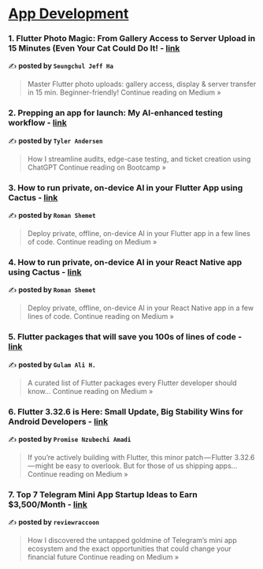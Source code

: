 
<h1><a href=https://medium.com/tag/mobile-app-development/recommended target="_blank" rel="noopener noreferrer">App Development</a></h1>
<h3>1. Flutter Photo Magic: From Gallery Access to Server Upload in 15 Minutes (Even Your Cat Could Do It! - <a href="https://medium.com/@alaxhenry0121/flutter-photo-magic-from-gallery-access-to-server-upload-in-15-minutes-even-your-cat-could-do-it-566299d6c20b?source=rss------mobile_app_development-5" target="_blank" rel="noopener noreferrer">link</a></h3>

✍️ **posted by `Seungchul Jeff Ha`**

<blockquote>Master Flutter photo uploads: gallery access, display & server transfer in 15 min. Beginner-friendly!
Continue reading on Medium »</blockquote>

<h3>2. Prepping an app for launch: My AI-enhanced testing workflow - <a href="https://medium.com/design-bootcamp/prepping-an-app-for-launch-my-ai-enhanced-testing-workflow-17c04c2a522e?source=rss------mobile_app_development-5" target="_blank" rel="noopener noreferrer">link</a></h3>

✍️ **posted by `Tyler Andersen`**

<blockquote>How I streamline audits, edge-case testing, and ticket creation using ChatGPT
Continue reading on Bootcamp »</blockquote>

<h3>3. How to run private, on-device AI in your Flutter App using Cactus - <a href="https://medium.com/@shemet0roman/how-to-run-private-on-device-ai-in-your-flutter-app-using-cactus-adfc561960bf?source=rss------mobile_app_development-5" target="_blank" rel="noopener noreferrer">link</a></h3>

✍️ **posted by `Roman Shemet`**

<blockquote>Deploy private, offline, on-device AI in your Flutter app in a few lines of code.
Continue reading on Medium »</blockquote>

<h3>4. How to run private, on-device AI in your React Native app using Cactus - <a href="https://medium.com/@shemet0roman/how-to-run-private-on-device-ai-in-your-react-native-app-using-cactus-4a3b87a757f4?source=rss------mobile_app_development-5" target="_blank" rel="noopener noreferrer">link</a></h3>

✍️ **posted by `Roman Shemet`**

<blockquote>Deploy private, offline, on-device AI in your React Native app in a few lines of code.
Continue reading on Medium »</blockquote>

<h3>5. Flutter packages that will save you 100s of lines of code - <a href="https://medium.com/@freakyali/flutter-packages-that-will-save-you-100s-of-lines-of-code-ee8f585884ae?source=rss------mobile_app_development-5" target="_blank" rel="noopener noreferrer">link</a></h3>

✍️ **posted by `Gulam Ali H.`**

<blockquote>A curated list of Flutter packages every Flutter developer should know…
Continue reading on Medium »</blockquote>

<h3>6. Flutter 3.32.6 is Here: Small Update, Big Stability Wins for Android Developers - <a href="https://promise-amadi.medium.com/flutter-3-32-6-is-here-small-update-big-stability-wins-for-android-developers-1a8097c4866b?source=rss------mobile_app_development-5" target="_blank" rel="noopener noreferrer">link</a></h3>

✍️ **posted by `Promise Nzubechi Amadi`**

<blockquote>If you’re actively building with Flutter, this minor patch — Flutter 3.32.6 — might be easy to overlook. But for those of us shipping apps…
Continue reading on Medium »</blockquote>

<h3>7. Top 7 Telegram Mini App Startup Ideas to Earn $3,500/Month - <a href="https://medium.com/@reviewraccoon/top-7-telegram-mini-app-startup-ideas-to-earn-3-500-month-296a647a6b06?source=rss------mobile_app_development-5" target="_blank" rel="noopener noreferrer">link</a></h3>

✍️ **posted by `reviewraccoon`**

<blockquote>How I discovered the untapped goldmine of Telegram’s mini app ecosystem and the exact opportunities that could change your financial future
Continue reading on Medium »</blockquote>

